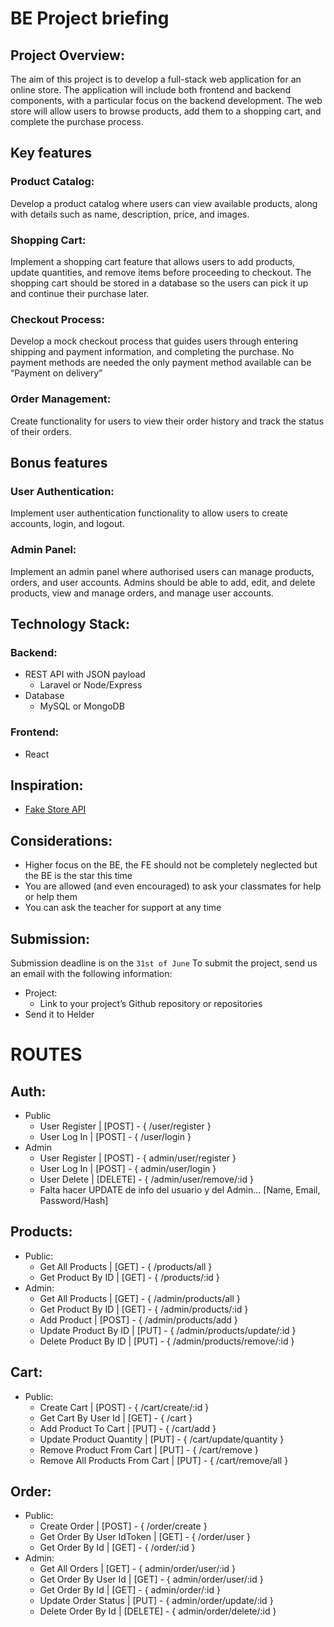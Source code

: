 # BE Project briefing

## Project Overview:
The aim of this project is to develop a full-stack web application for an online store. The application will include both frontend and backend components, with a particular focus on the backend development.
The web store will allow users to browse products, add them to a shopping cart, and complete the purchase process.

## Key features
### Product Catalog:
Develop a product catalog where users can view available products, along with details such as name, description, price, and images.

### Shopping Cart:
Implement a shopping cart feature that allows users to add products, update quantities, and remove items before proceeding to checkout. The shopping cart should be stored in a database so the users can pick it up and continue their purchase later.

### Checkout Process:
Develop a mock checkout process that guides users through entering shipping and payment information, and completing the purchase. No payment methods are needed the only payment method available can be “Payment on delivery”

### Order Management:
Create functionality for users to view their order history and track the status of their orders.

## Bonus features
### User Authentication: 
Implement user authentication functionality to allow users to create accounts, login, and logout.

### Admin Panel:
Implement an admin panel where authorised users can manage products, orders, and user accounts. Admins should be able to add, edit, and delete products, view and manage orders, and manage user accounts.

## Technology Stack:
### Backend:
* REST API with JSON payload
  * Laravel or Node/Express
* Database
  * MySQL or MongoDB

### Frontend:
* React

## Inspiration:
* [Fake Store API](https://fakestoreapi.com)

## Considerations:

* Higher focus on the BE, the FE should not be completely neglected but the BE is the star this time
* You are allowed (and even encouraged) to ask your classmates for help or help them
* You can ask the teacher for support at any time

## Submission:

Submission deadline is on the `31st of June` To submit the project, send us an email with the following information:
* Project:
  * Link to your project’s Github repository or repositories
* Send it to Helder



# ROUTES

## Auth:
  * Public
     * User Register | [POST]   - { /user/register }
     * User Log In   | [POST]   - { /user/login }
  * Admin
     * User Register | [POST]   - { admin/user/register }
     * User Log In   | [POST]   - { admin/user/login }
     * User Delete   | [DELETE] - { /admin/user/remove/:id }
     * Falta hacer UPDATE de info del usuario y del Admin... [Name, Email, Password/Hash]

## Products:
  * Public:
     * Get All Products      | [GET]  - { /products/all }
     * Get Product By ID     | [GET]  - { /products/:id }
  * Admin:
     * Get All Products      | [GET]  - { /admin/products/all }
     * Get Product By ID     | [GET]  - { /admin/products/:id }
     * Add Product           | [POST] - { /admin/products/add }
     * Update Product By ID  | [PUT]  - { /admin/products/update/:id }
     * Delete Product By ID  | [PUT]  - { /admin/products/remove/:id }

## Cart:
  * Public:
     * Create Cart                   | [POST] - { /cart/create/:id }
     * Get Cart By User Id           | [GET]  - { /cart }
     * Add Product To Cart           | [PUT]  - { /cart/add }
     * Update Product Quantity       | [PUT]  - { /cart/update/quantity }
     * Remove Product From Cart      | [PUT]  - { /cart/remove }
     * Remove All Products From Cart | [PUT]  - { /cart/remove/all }

## Order:
  * Public:
     * Create Order                 | [POST]    - { /order/create }
     * Get Order By User IdToken    | [GET]     - { /order/user }
     * Get Order By Id              | [GET]     - { /order/:id }
  * Admin:
     * Get All Orders               | [GET]     - { admin/order/user/:id }
     * Get Order By User Id         | [GET]     - { admin/order/user/:id }
     * Get Order By Id              | [GET]     - { admin/order/:id }
     * Update Order Status          | [PUT]     - { admin/order/update/:id }
     * Delete Order By Id           | [DELETE]  - { admin/order/delete/:id }





